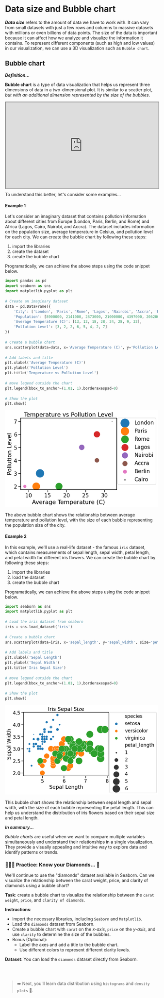 # Data size and Bubble chart

**_Data size_** refers to the amount of data we have to work with. It can vary from small datasets with just a few rows and columns to massive datasets with millions or even billions of data points. The size of the data is important because it can affect how we analyze and visualize the information it contains. To represent different components (such as high and low values) in our visualization, we can use a 3D visualization such as `Bubble chart`.


## Bubble chart

<aside>

**_Definition..._**

**Bubble chart** is a type of data visualization that helps us represent three dimensions of data in a two-dimensional plot. It is similar to a scatter plot, _but with an additional dimension represented by the size of the bubbles_. 

</aside>

<div style="position: relative; padding-bottom: 56.25%; height: 0;"><iframe src="https://www.youtube.com/embed/Fygi3mQY0Ag" title="Web Scrapping Intro" frameborder="0" allow="accelerometer; autoplay; clipboard-write; encrypted-media; gyroscope; picture-in-picture" allowfullscreen style="position: absolute; top: 0; left: 0; width: 100%; height: 100%; border: 2px solid grey;"></iframe></div>


To understand this better, let's consider some examples...

#### Example 1
Let's consider an imaginary dataset that contains pollution information about different cities from Europe (London, Paris, Berlin, and Rome) and Africa (Lagos, Cairo, Nairobi, and Accra). The dataset includes information on the population size, average temperature in Celsius, and pollution level for each city. We can create the bubble chart by following these steps:

1. import the libraries
2. create the dataset
3. create the bubble chart

Programatically, we can achieve the above steps using the code snippet below.

```python
import pandas as pd
import seaborn as sns
import matplotlib.pyplot as plt

# Create an imaginary dataset
data = pd.DataFrame({
    'City': ['London', 'Paris', 'Rome', 'Lagos', 'Nairobi', 'Accra', 'Berlin', 'Cairo'],
    'Population': [8900000, 2141000, 2873000, 21000000, 4397000, 2062000, 3645000, 20340000],
    'Average Temperature (C)': [13, 12, 18, 28, 24, 28, 9, 32],
    'Pollution Level': [3, 2, 2, 6, 5, 4, 2, 7]
})

# Create a bubble chart
sns.scatterplot(data=data, x='Average Temperature (C)', y='Pollution Level', size='City', hue='City', sizes=(20, 1000))

# Add labels and title
plt.xlabel('Average Temperature (C)')
plt.ylabel('Pollution Level')
plt.title('Temperature vs Pollution Level')

# move legend outside the chart
plt.legend(bbox_to_anchor=(1.01, 1),borderaxespad=0)

# Show the plot
plt.show()
```

![city-pollution-level.png](./data-viz/city-pollution-level.png)

The above bubble chart shows the relationship between average temperature and pollution level, with the size of each bubble representing the population size of the city.

#### Example 2
In this example, we'll use a real-life dataset - the famous `iris` dataset, which contains measurements of sepal length, sepal width, petal length, and petal width for different iris flowers. We can create the bubble chart by following these steps:
1. import the libraries
2. load the dataset
3. create the bubble chart

Programatically, we can achieve the above steps using the code snippet below.

```python
import seaborn as sns
import matplotlib.pyplot as plt

# Load the iris dataset from seaborn
iris = sns.load_dataset('iris')

# Create a bubble chart
sns.scatterplot(data=iris, x='sepal_length', y='sepal_width', size='petal_length', sizes=(20, 1000), hue='species')

# Add labels and title
plt.xlabel('Sepal Length')
plt.ylabel('Sepal Width')
plt.title('Iris Sepal Size')

# move legend outside the chart
plt.legend(bbox_to_anchor=(1.01, 1),borderaxespad=0)

# Show the plot
plt.show()
```

![bubble-chart-gdp.png](./data-viz/bubble-chart-gdp.png)

This bubble chart shows the relationship between sepal length and sepal width, with the size of each bubble representing the petal length. This can help us understand the distribution of iris flowers based on their sepal size and petal length.


<aside>

**_In summary..._**

_Bubble charts_ are useful when we want to compare multiple variables simultaneously and understand their relationships in a single visualization. They provide a visually appealing and intuitive way to explore data and identify patterns or trends.

</aside>


### 👩🏾‍🎨 Practice: Know your Diamonds... 🎯

We'll continue to use the "diamonds" dataset available in Seaborn. Can we visualize the relationship between the carat weight, price, and clarity of diamonds using a bubble chart?

**Task**: create a bubble chart to visualize the relationship between the `carat weight`, `price`, and `clarity of diamonds`.

**Instructions**:

- Import the necessary libraries, including `Seaborn` and `Matplotlib`.
- Load the `diamonds` dataset from Seaborn.
- Create a bubble chart with `carat` on the _x-axis_, `price` on the _y-axis_, and use `clarity` to determine the size of the bubbles.
- Bonus (Optional):
    - Label the axes and add a title to the bubble chart.
    - Use different colors to represent different clarity levels.

**Dataset**:
You can load the `diamonds` dataset directly from Seaborn.

 <br><br>

> ➡️ Next, you'll learn data distribution using `histograms` and `density plots` 🎯.

